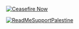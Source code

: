 [![Ceasefire Now](https://badge.techforpalestine.org/ceasefire-now)](https://techforpalestine.org/learn-more)

[![ReadMeSupportPalestine](https://raw.githubusercontent.com/Safouene1/support-palestine-banner/master/banner-support.svg)](https://techforpalestine.org/learn-more)
